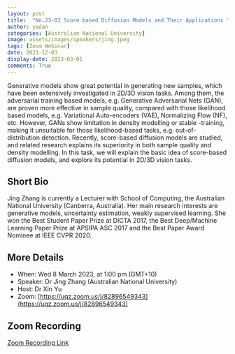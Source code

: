 ```yaml
---
layout: post
title:  "No.23-03 Score based Diffusion Models and Their Applications "
author: yadan
categories: [Australian National University]
image: assets/images/speakers/jing.jpeg
tags: [Zoom Webinar]
date: 2021-12-03
display-date: 2023-03-01
comments: True
---
```

Generative models show great potential in generating new samples, which have been extensively investigated in 2D/3D vision tasks. Among them, the adversarial training based models, e.g. Generative Adversarial Nets (GAN), are proven more effective in sample quality, compared with those likelihood based models, e.g. Variational Auto-encoders (VAE), Normalizing Flow (NF), etc. However, GANs show limitation in density modelling or stable -training, making it unsuitable for those likelihood-based tasks, e.g. out-of-distribution detection. Recently, score-based diffusion models are studied, and related research explains its superiority in both sample quality and density modelling. In this task, we will explain the basic idea of score-based diffusion models, and explore its potential in 2D/3D vision tasks.


## Short Bio
Jing Zhang is currently a Lecturer with School of Computing, the Australian National University (Canberra, Australia). Her main research interests are generative models, uncertainty estimation, weakly supervised learning. She won the Best Student Paper Prize at DICTA 2017, the Best Deep/Machine Learning Paper Prize at APSIPA ASC 2017 and the Best Paper Award Nominee at IEEE CVPR 2020.

## More Details
+ When: Wed 8 March 2023, at 1:00 pm (GMT+10)
+ Speaker: Dr Jing Zhang (Australian National University)
+ Host: Dr Xin Yu
+ Zoom: [https://uqz.zoom.us/j/82896549343](https://uqz.zoom.us/j/82896549343)




## Zoom Recording
[Zoom Recording Link](https://uqz.zoom.us/rec/share/TazrO5g3h1T6Z9bnpkDd5uDfnMrPuJqDLBbNw0-yE4AhgVB0QG-Ch3RppGjxPjlk.mL88KL7Fc-xvF7JU?startTime=1678244404000)
